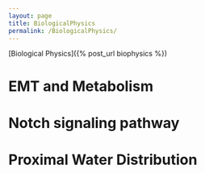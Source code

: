 ```yaml
---
layout: page
title: BiologicalPhysics
permalink: /BiologicalPhysics/
---
```


[Biological Physics]({% post_url biophysics %})


# EMT and Metabolism

# Notch signaling pathway

# Proximal Water Distribution
